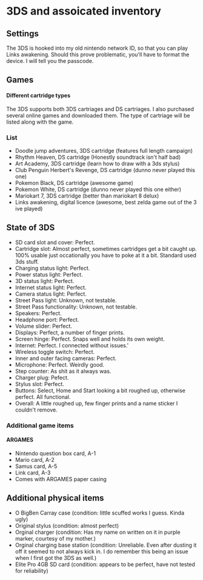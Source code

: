 # 3DS and assoicated inventory
## Settings
The 3DS is hooked into my old nintendo network ID, so that you can play Links awakening. Should this prove problematic, you'll have to format the device. I will tell you the passcode.
## Games
#### Different cartridge types
The 3DS supports both 3DS cartriages and DS cartriages. I also purchased several online games and downloaded them. The type of cartriage will be listed along with the game.
### List
- Doodle jump adventures, 3DS cartridge (features full length campaign)
- Rhythm Heaven, DS cartridge (Honestly soundtrack isn't half bad)
- Art Academy, 3DS cartridge (learn how to draw with a 3ds stylus)
- Club Penguin Herbert's Revenge, DS cartridge (dunno never played this one)
- Pokemon Black, DS cartridge (awesome game)
- Pokemon White, DS cartridge (dunno never played this one either)
- Mariokart 7, 3DS cartridge (better than mariokart 8 delux)
- Links awakening, digital licence (awesome, best zelda game out of the 3 ive played)
## State of 3DS
- SD card slot and cover: Perfect.
- Cartridge slot: Almost perfect, sometimes cartridges get a bit caught up. 100% usable just occationally you have to poke at it a bit. Standard used 3ds stuff.
- Charging status light: Perfect.
- Power status light: Perfect.
- 3D status light: Perfect.
- Internet status light: Perfect.
- Camera status light: Perfect.
- Street Pass light: Unknown, not testable.
- Street Pass functionality: Unknown, not testable.
- Speakers: Perfect.
- Headphone port: Perfect.
- Volume slider: Perfect.
- Displays: Perfect, a number of finger prints.
- Screen hinge: Perfect. Snaps well and holds its own weight.
- Internet: Perfect. I connected without issues.'
- Wireless toggle switch: Perfect. 
- Inner and outer facing cameras: Perfect.
- Microphone: Perfect. Weirdly good.
- Step counter: As shit as it always was.
- Charger plug: Pefect.
- Stylus slot: Perfect.
- Buttons: Select, Home and Start looking a bit roughed up, otherwise perfect. All functional.
- Overall: A little roughed up, few finger prints and a name sticker I couldn't remove.
### Additional game items
#### ARGAMES 
- Nintendo question box card, A-1
- Mario card, A-2
- Samus card, A-5
- Link card, A-3
- Comes with ARGAMES paper casing
## Additional physical items
- O BigBen Carray case (condition: little scuffed works I guess. Kinda ugly)
- Original stylus (condition: almost perfect)
- Orginal charger (condition: Has my name on written on it in purple marker, courtesy of my mother.)
- Orginal charging base station (condition: Unreliable. Even after dusting it off it seemed to not always kick in. I do remember this being an issue when I first got the 3DS as well.)
- Elite Pro 4GB SD card (condition: appears to be perfect, have not tested for reliability)
